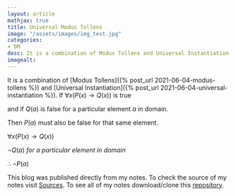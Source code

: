 ```yaml
---
layout: article
mathjax: true
title: Universal Modus Tollens
image: "/assets/images/img_test.jpg"
categories:
- DM
desc: It is a combination of Modus Tollens and Universal Instantiation. 
imagealt: 
---
```


It is a combination of [Modus Tollens]({% post_url 2021-06-04-modus-tollens %}) and [Universal Instantiation]({% post_url 2021-06-04-universal-instantiation %}).
If $\forall x(P(x) \to Q(x))$ is true

































































































































































































































































































































































and if $Q(a)$ is false for a particular element $a$ in domain.

































































































































































































































































































































































Then $P(a)$ must also be false for that same element.


































































































































































































































































































































































$\forall x(P(x) \to Q(x))$

































































































































































































































































































































































$\neg Q(a)\ for\ a\ particular\ element\ in\ domain$

































































































































































































































































































































































$\therefore \neg P(a)$


































































































































































































































































































































































This blog was published directly from my notes.
To check the source of my notes visit [Sources](sources.html).
To see all of my notes download/clone this [repository](https://github.com/bovem/CS).